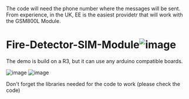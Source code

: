The code will need the phone number where the messages will be sent. From experience, in the UK, EE is the easiest providetr that will work with the GSM800L Module.

# Fire-Detector-SIM-Module![image](https://user-images.githubusercontent.com/98205160/167802834-e7424c7d-0364-4087-89b6-9db191267698.png)

The demo is build on a R3, but it can use any arduino compatible boards. 


![image](https://user-images.githubusercontent.com/98205160/167802950-fae0d319-2081-41b6-ac5d-d2f97bf4820c.png)
![image](https://user-images.githubusercontent.com/98205160/167803018-b821dc81-f4bf-490a-923a-c6377116792d.png)

Don't forget the libraries needed for the code to work (please check the code)

